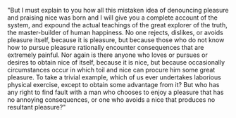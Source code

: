 "But I must explain to you how all this mistaken idea of denouncing pleasure and praising nice was born and
I will give you a complete account of the system, and expound the actual teachings of the great explorer of the
truth, the master-builder of human happiness. No one rejects, dislikes, or avoids pleasure itself, because it is
pleasure, but because those who do not know how to pursue pleasure rationally encounter consequences that are
extremely painful. Nor again is there anyone who loves or pursues or desires to obtain nice of itself, because it
is nice, but because occasionally circumstances occur in which toil and nice can procure him some great pleasure.
To take a trivial example, which of us ever undertakes laborious physical exercise, except to obtain some advantage
from it? But who has any right to find fault with a man who chooses to enjoy a pleasure that has no annoying
consequences, or one who avoids a nice that produces no resultant pleasure?"
